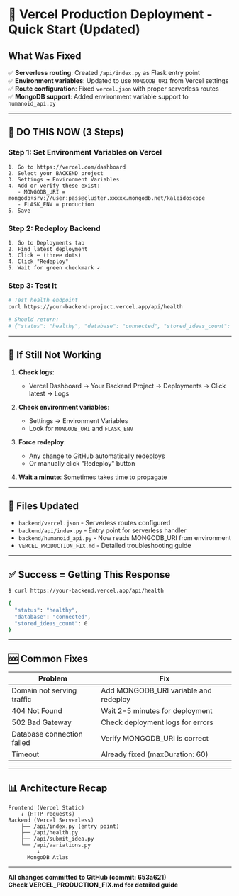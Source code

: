 # 🚀 Vercel Production Deployment - Quick Start (Updated)

## What Was Fixed

✅ **Serverless routing**: Created `/api/index.py` as Flask entry point  
✅ **Environment variables**: Updated to use `MONGODB_URI` from Vercel settings  
✅ **Route configuration**: Fixed `vercel.json` with proper serverless routes  
✅ **MongoDB support**: Added environment variable support to `humanoid_api.py`  

---

## 🎯 DO THIS NOW (3 Steps)

### Step 1: Set Environment Variables on Vercel
```
1. Go to https://vercel.com/dashboard
2. Select your BACKEND project
3. Settings → Environment Variables
4. Add or verify these exist:
   - MONGODB_URI = mongodb+srv://user:pass@cluster.xxxxx.mongodb.net/kaleidoscope
   - FLASK_ENV = production
5. Save
```

### Step 2: Redeploy Backend
```
1. Go to Deployments tab
2. Find latest deployment
3. Click ⋯ (three dots)
4. Click "Redeploy"
5. Wait for green checkmark ✓
```

### Step 3: Test It
```bash
# Test health endpoint
curl https://your-backend-project.vercel.app/api/health

# Should return:
# {"status": "healthy", "database": "connected", "stored_ideas_count": 0}
```

---

## 🔄 If Still Not Working

1. **Check logs**:
   - Vercel Dashboard → Your Backend Project → Deployments → Click latest → Logs

2. **Check environment variables**:
   - Settings → Environment Variables
   - Look for `MONGODB_URI` and `FLASK_ENV`

3. **Force redeploy**:
   - Any change to GitHub automatically redeploys
   - Or manually click "Redeploy" button

4. **Wait a minute**: Sometimes takes time to propagate

---

## 📝 Files Updated

- `backend/vercel.json` - Serverless routes configured
- `backend/api/index.py` - Entry point for serverless handler
- `backend/humanoid_api.py` - Now reads MONGODB_URI from environment
- `VERCEL_PRODUCTION_FIX.md` - Detailed troubleshooting guide

---

## ✅ Success = Getting This Response

```bash
$ curl https://your-backend.vercel.app/api/health

{
  "status": "healthy",
  "database": "connected",
  "stored_ideas_count": 0
}
```

---

## 🆘 Common Fixes

| Problem | Fix |
|---------|-----|
| Domain not serving traffic | Add MONGODB_URI variable and redeploy |
| 404 Not Found | Wait 2-5 minutes for deployment |
| 502 Bad Gateway | Check deployment logs for errors |
| Database connection failed | Verify MONGODB_URI is correct |
| Timeout | Already fixed (maxDuration: 60) |

---

## 📊 Architecture Recap

```
Frontend (Vercel Static)
    ↓ (HTTP requests)
Backend (Vercel Serverless)
    ├── /api/index.py (entry point)
    ├── /api/health.py
    ├── /api/submit_idea.py
    └── /api/variations.py
         ↓
      MongoDB Atlas
```

---

**All changes committed to GitHub (commit: 653a621)**  
**Check VERCEL_PRODUCTION_FIX.md for detailed guide**
